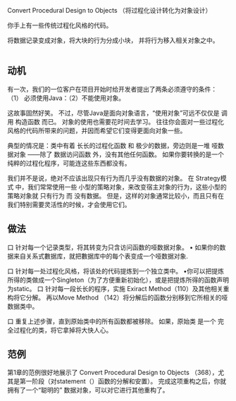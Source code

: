 Convert Procedural Design to Objects （将过程化设计转化为对象设计）

你⼿上有⼀些传统过程化⻛格的代码。 

将数据记录变成对象，将⼤块的⾏为分成⼩块， 并将⾏为移⼊相关对象之中。

```puml

```


## 动机

有⼀次，我们的⼀位客户在项⽬开始时给开发者提出了两条必须遵守的条件：
（1） 必须使⽤Java：（2）不能使⽤对象。

这故事固然好笑。
不过，尽管Java是⾯向对象语⾔，“使⽤对象”可远不仅仅是 调⽤ 构造函数 ⽽已。
对象的使⽤也需要花时间去学习。
往往你会⾯对⼀些过程化⻛格的代码所带来的问题，并因⽽希望它们变得更⾯向对象⼀些。

典型的情况是：类中有着 ⻓⻓的过程化函数 和 极少的数据，旁边则是⼀堆 哑数据对象 ——除了 数据访问函数 外，没有其他任何函数。
如果你要转换的是⼀个纯粹的过程化程序，可能连这些东⻄都没有。 

我们并不是说，绝对不应该出现只有⾏为⽽⼏乎没有数据的对象。
在 Strategy模式 中，我们常常使⽤⼀些 ⼩型的策略对象，来改变宿主对象的⾏为，这些⼩型的策略对象就 只有⾏为 ⽽ 没有数据。
但是，这样的对象通常⽐较⼩，⽽且只有在我们特别需要灵活性的时候，才会使⽤它们。

## 做法
⼝ 针对每⼀个记录类型，将其转变为只含访问函数的哑数据对象。 
• 如果你的数据来⾃关系式數据库，就把數据库中的每个表变成⼀个哑数据对象.

⼝ 针对每⼀处过程化⻛格，将该处的代码提炼到⼀个独⽴类中。 
•你可以把提炼所得的类做成⼀个Singleton（为了⽅便重新初始化），或是把提炼所得的函数声明为static。 
⼝ 针对每⼀段⻓⻓的程序，实施 Exiract Method（110）及其他相关重构将它分解。 
再以Move Method （142）将分解后的函数分别移到它所相关的哑数据类中。

⼝ 重复上述步骤，直到原始类中的所有函数都被移除。
如果，原始类 是⼀个 完全过程化的类，将它拿掉将⼤快⼈⼼。

## 范例

第1章的范例很好地展示了 Convert Procedural Design to Objects （368），尤其是第⼀阶段（对statement（）函数的分解和安置）。
完成这项重构之后，你就拥有了⼀个“聪明的” 数据对象，可以对它进⾏其他重构了。

